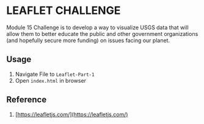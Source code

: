 # LEAFLET CHALLENGE
Module 15 Challenge is to develop a way to visualize USGS data that will allow them to better educate the public and other government organizations (and hopefully secure more funding) on issues facing our planet.
## Usage
1. Navigate File to `Leaflet-Part-1`
2. Open `index.html` in browser
## Reference
1. [https://leafletjs.com/](https://leafletjs.com/)
